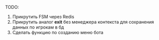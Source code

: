 TODO:

1. Прикрутить FSM через Redis
2. Прикрутить аналог __exit__ без менеджера контекста для сохранения данных по игрокам в бд
3. Сделать функцию по созданию меню бота